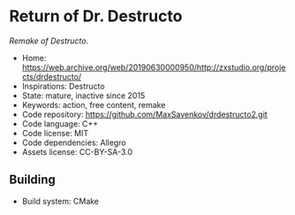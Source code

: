 # Return of Dr. Destructo

_Remake of Destructo._

- Home: https://web.archive.org/web/20190630000950/http://zxstudio.org/projects/drdestructo/
- Inspirations: Destructo
- State: mature, inactive since 2015
- Keywords: action, free content, remake
- Code repository: https://github.com/MaxSavenkov/drdestructo2.git
- Code language: C++
- Code license: MIT
- Code dependencies: Allegro
- Assets license: CC-BY-SA-3.0

## Building

- Build system: CMake

